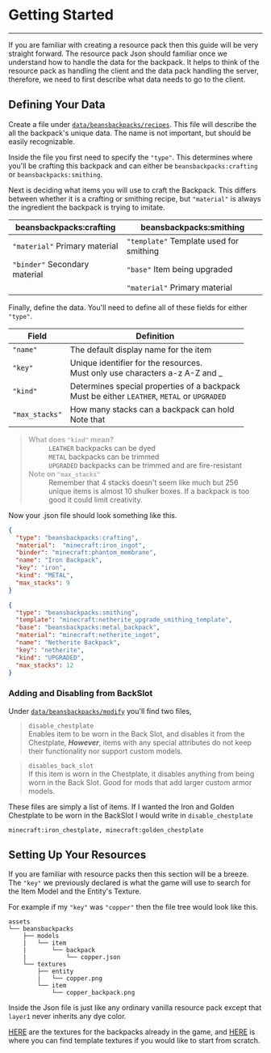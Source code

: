 <h1>Getting Started </h1>

---
If you are familiar with creating a resource pack then this guide will 
be very straight forward. The resource pack Json should familiar once
we understand how to handle the data for the backpack. It helps to
think of the resource pack as handling the client and the data pack 
handling the server, therefore, we need to first describe what data 
needs to go to the client.

<h2> Defining Your Data</h2>

Create a file under [`data/beansbackpacks/recipes`](Copper%20Backpacks%20Data%2Fdata%2Fbeansbackpacks%2Frecipes). This file will 
describe the all the backpack's unique data. The name is not 
important, but should be easily recognizable.

Inside the file you first need to specify the `"type"`. This determines
where you'll be crafting this backpack and can either be
`beansbackpacks:crafting` or `beansbackpacks:smithing`.

Next is deciding what items you will use to craft the Backpack. This
differs between whether it is a crafting or smithing recipe, but 
`"material"` is always the ingredient the backpack is trying to imitate.

| beansbackpacks:crafting        | beansbackpacks:smithing                 |
|--------------------------------|-----------------------------------------|
| `"material"`  Primary material | `"template"` Template used for smithing |
| `"binder"`  Secondary material | `"base"` Item being upgraded            |
|                                | `"material"` Primary material           |

Finally, define the data. You'll need to define all of these fields for either `"type"`.

| Field          | Definition                                                                                        |
|----------------|---------------------------------------------------------------------------------------------------|
| `"name"`       | The default display name for the item                                                             |
| `"key"`        | Unique identifier for the resources. <br/> Must only use characters a-z A-Z and _                 |
| `"kind"`       | Determines special properties of a backpack <br/> Must be either `LEATHER`, `METAL` or `UPGRADED` |
| `"max_stacks"` | How many stacks can a backpack can hold<br/> Note that                                            |


<blockquote><dl>
<strong><font color="#aaa">What does <code>"kind"</code> mean? </font></strong>
<dd>
    <code>LEATHER</code> backpacks can be dyed <br>
    <code>METAL</code> backpacks can be trimmed <br>
    <code>UPGRADED</code> backpacks can be trimmed and are fire-resistant
</dd>
<strong><font color="#aaa">Note on <code>"max_stacks"</code></font></strong>
<dd> 
    Remember that 4 stacks doesn't seem like much but 256 unique items is almost 10 shulker boxes. 
    If a backpack is too good it could limit creativity.
</dd>
</dl></blockquote>

Now your .json file should look something like this.

```json
{
  "type": "beansbackpacks:crafting",
  "material":  "minecraft:iron_ingot",
  "binder": "minecraft:phantom_membrane",
  "name": "Iron Backpack",
  "key": "iron",
  "kind": "METAL",
  "max_stacks": 9
}
```
```json
{
  "type": "beansbackpacks:smithing",
  "template": "minecraft:netherite_upgrade_smithing_template",
  "base": "beansbackpacks:metal_backpack",
  "material": "minecraft:netherite_ingot",
  "name": "Netherite Backpack",
  "key": "netherite",
  "kind": "UPGRADED",
  "max_stacks": 12
}
```

<h3> Adding and Disabling from BackSlot </h3>

Under [`data/beansbackpacks/modify`](Copper%20Backpacks%20Data%2Fdata%2Fbeansbackpacks%2Fmodify) you'll find two files, <br>

> `disable_chestplate`<br>
> Enables item to be worn in the Back Slot, and disables it from the Chestplate,
> **_However_**, items with any special attributes do not keep their functionality 
> nor support custom models.

> `disables_back_slot` <br>
> If this item is worn in the Chestplate, it disables anything from being worn 
> in the Back Slot. Good for mods that add larger custom armor models.

These files are simply a list of items. If I wanted the Iron and Golden Chestplate 
to be worn in the BackSlot I would write in `disable_chestplate`

```
minecraft:iron_chestplate, minecraft:golden_chestplate
```

<h2> Setting Up Your Resources </h2>

If you are familiar with resource packs then this section will be a breeze. The 
`"key"` we previously declared is what the game will use to search for the Item Model 
and the Entity's Texture. 

For example if my `"key"` was `"copper"` then the file tree would look like this.

```
assets
└── beansbackpacks
    ├── models
    |   └── item
    |       └── backpack
    |           └── copper.json
    └── textures
        ├── entity
        |   └── copper.png
        └── item
            └── copper_backpack.png
```

Inside the Json file is just like any ordinary vanilla resource pack except that `layer1` never inherits any dye color.

[HERE](..%2F..%2Fcommon%2Fsrc%2Fmain%2Fresources%2Fassets%2Fbeansbackpacks%2Ftextures)
are the textures for the backpacks already in the game, and [HERE](Blank%20Textures)
is where you can find template textures if you would like to start from scratch.
